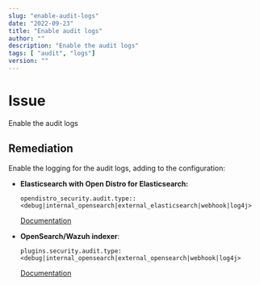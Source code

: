 ```yaml
---
slug: "enable-audit-logs"
date: "2022-09-23"
title: "Enable audit logs"
author: ""
description: "Enable the audit logs"
tags: [ "audit", "logs"]
version: ""
---
```


# Issue

Enable the audit logs

## Remediation

Enable the logging for the audit logs, adding to the configuration:

- **Elasticsearch with Open Distro for Elasticsearch:**

    ```
    opendistro_security.audit.type:: <debug|internal_opensearch|external_elasticsearch|webhook|log4j>
    ```

    [Documentation](https://opendistro.github.io/for-elasticsearch-docs/docs/security/audit-logs/)

- **OpenSearch/Wazuh indexer**:

    ```
    plugins.security.audit.type: <debug|internal_opensearch|external_opensearch|webhook|log4j>
    ```

    [Documentation](https://opensearch.org/docs/1.2/security-plugin/audit-logs/storage-types/)
